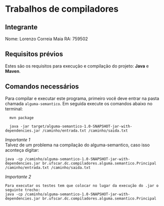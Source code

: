 # Trabalhos de compiladores



<div>

 ## Integrante
  
Nome: Lorenzo Correia Maia RA: 759502


</div>

## Requisitos prévios
Estes são os requisitos para execução e compilação do projeto: **Java** e **Maven**.

## Comandos necessários

Para compilar e executar este programa, primeiro você deve entrar na pasta chamada `alguma-semantico`. Em seguida execute os comandos abaixo no terminal:

```
  mvn package
```
```
  java -jar target/alguma-semantico-1.0-SNAPSHOT-jar-with-dependencies.jar /caminho/entrada.txt /caminho/saida.txt

```

*Importante 1* <br>
Talvez de um problema na compilação do alguma-semantico, caso isso aconteça digitar:
```
java -cp /caminho/alguma-semantico-1.0-SNAPSHOT-jar-with-dependencies.jar br.ufscar.dc.compiladores.alguma.semantico.Principal /caminho/entrada.txt /caminho/saida.txt
```

*Importante 2* <br>
```
Para executar os testes tem que colocar no lugar da execução do .jar o seguinte trecho:
java -cp /caminho/alguma-semantico-1.0-SNAPSHOT-jar-with-dependencies.jar br.ufscar.dc.compiladores.alguma.semantico.Principal
```
